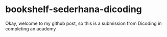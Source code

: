 # bookshelf-sederhana-dicoding
Okay, welcome to my github post, so this is a submission from Dicoding in completing an academy
